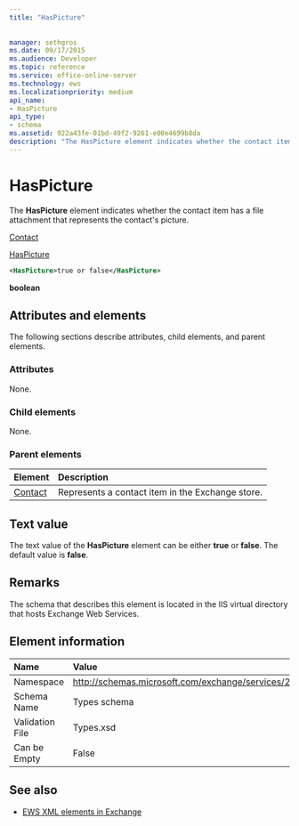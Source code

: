 ```yaml
---
title: "HasPicture"
 
 
manager: sethgros
ms.date: 09/17/2015
ms.audience: Developer
ms.topic: reference
ms.service: office-online-server
ms.technology: ews
ms.localizationpriority: medium
api_name:
- HasPicture
api_type:
- schema
ms.assetid: 922a43fe-01bd-49f2-9261-e00e4699b8da
description: "The HasPicture element indicates whether the contact item has a file attachment that represents the contact's picture."
---
```


# HasPicture

The **HasPicture** element indicates whether the contact item has a file attachment that represents the contact's picture. 
  
[Contact](contact.md)
  
[HasPicture](haspicture.md)
  
```xml
<HasPicture>true or false</HasPicture>
```

 **boolean**
## Attributes and elements

The following sections describe attributes, child elements, and parent elements.
  
### Attributes

None.
  
### Child elements

None.
  
### Parent elements

|**Element**|**Description**|
|:-----|:-----|
|[Contact](contact.md) <br/> |Represents a contact item in the Exchange store.  <br/> |
   
## Text value

The text value of the **HasPicture** element can be either **true** or **false**. The default value is **false**.
  
## Remarks

The schema that describes this element is located in the IIS virtual directory that hosts Exchange Web Services.
  
## Element information

|**Name**|**Value**|
|:-----|:-----|
|Namespace  <br/> |http://schemas.microsoft.com/exchange/services/2006/types  <br/> |
|Schema Name  <br/> |Types schema  <br/> |
|Validation File  <br/> |Types.xsd  <br/> |
|Can be Empty  <br/> |False  <br/> |
   
## See also

- [EWS XML elements in Exchange](ews-xml-elements-in-exchange.md)